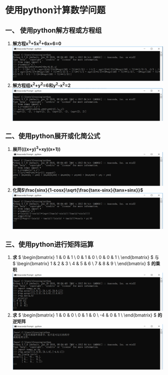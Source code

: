 # 使用python计算数学问题
## 一、 使用python解方程或方程组 
1. **解方程x<sup>3</sup>+5x<sup>2</sup>+6x+6=0**
![](images\lab10\1.PNG)
2. **解方程组x<sup>2</sup>+y<sup>2</sup>=6和y<sup>2</sup>-x<sup>2</sup>=2**
![](images\lab10\2.PNG)
## 二、使用python展开或化简公式
1. **展开(((x+y)<sup>3</sup>+xy)(x+1))**
![](images\lab10\3.PNG)
2. **化简$\frac{sinx}{1-cosx}\sqrt{\frac{tanx-sinx}{tanx+sinx}}$**
![](images\lab10\4.PNG)
## 三、使用python进行矩阵运算
1. **求**
$ 
\begin{bmatrix} 1 & 0 & 1 \\ 
0 & 1 & 0 \\ 
0 & 0 & 1 \\ 
\end{bmatrix} 
$
与
$
\begin{bmatrix} 1 & 2 & 3 \\
 4 & 5 & 6 \\
  7 & 8 & 9 \\
\end{bmatrix}
 $
 **的乘积**
![](images\lab10\5.PNG)
2. **求**
$ 
\begin{bmatrix} 1 & 0 & 0 \\
 0 & 1 & 0 \\
  -4 & 0 & 1 \\
\end{bmatrix} 
$
**的逆矩阵**
![](images\lab10\6.PNG)




